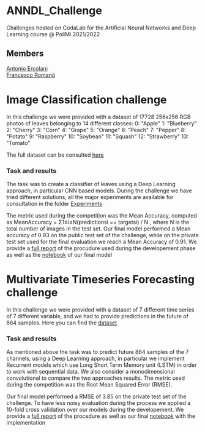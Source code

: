 # ANNDL_Challenge
Challenges hosted on CodaLab for the Artificial Neural Networks and Deep Learning course @ PoliMi 2021/2022

## Members
[Antonio Ercolani](https://github.com/antonio-ercolani)  
[Francesco Romanò](https://github.com/romano-francesco)

# Image Classification challenge
In this challenge we were provided with a dataset of 17728 256x256 RGB photos of leaves belonging to 14 different classes:
0: "Apple"
1: "Blueberry"
2: "Cherry"
3: "Corn"
4: "Grape"
5: "Orange"
6: "Peach"
7: "Pepper"
8: "Potato"
9: "Raspberry"
10: "Soybean"
11: "Squash"
12: "Strawberry"
13: "Tomato"

The full dataset can be consulted [here](https://github.com/antonio-ercolani/ANNDL_Challenge/tree/main/Image_Classification_Challenge/dataset/training)
### Task and results
The task was to create a classifier of leaves using a Deep Learning approach, in particular CNN based models. During the challenge we have tried different solutions, all the major experiments are available for consultation in the folder [Experiments](https://github.com/antonio-ercolani/ANNDL_Challenge/tree/main/Image_Classification_Challenge/Experiments)

The metric used during the competition was the Mean Accuracy, computed as MeanAccuracy = Σ1≤i≤N(predictionsi == targetsi) / N , where N is the total number of images in the test set.
Our final model performed a Mean accuracy of 0.93 on the public test set of the challenge, while on the private test set used for the final evaluation we reach a Mean Accuracy of 0.91.
We provide a [full report](https://github.com/antonio-ercolani/ANNDL_Challenge/blob/main/Image_Classification_Challenge/Report.pdf) of the procudure used during the developement phase as well as the [notebook](https://github.com/antonio-ercolani/ANNDL_Challenge/blob/main/Image_Classification_Challenge/Notebook_best_model.ipynb) of our final model

# Multivariate Timeseries Forecasting challenge
In this challenge we were provided with a dataset of 7 different time series of 7 different variable, and we had to provide predictions in the future of 864 samples. Here you can find the [dataset](https://github.com/antonio-ercolani/ANNDL_Challenge/tree/main/Multivariate_Timeseries_Forecasting_Challenge/dataset)
### Task and results
As mentioned above the task was to predict future 864 samples of the 7 channels, using a Deep Learning approach, in particular we implement Recurrent models which use Long Short Term Memory unit (LSTM) in order to work with sequential data. We also consider a monodimensional convolutional to compare the two approaches results. The metric used during the competition was the Root Mean Squared Error (RMSE).

Our final model performed a RMSE of 3.85 on the private test set of the challenge. To have less noisy evaluation during the process we applied a 10-fold cross validation over our models during the developement.
We provide a [full report](https://github.com/antonio-ercolani/ANNDL_Challenge/blob/main/Multivariate_Timeseries_Forecasting_Challenge/ANNDL_Challenge_Time_Series_Forecasting.pdf) of the procedure as well as our final [notebook](https://github.com/antonio-ercolani/ANNDL_Challenge/blob/main/Multivariate_Timeseries_Forecasting_Challenge/Final_notebook.ipynb) with the implementation
